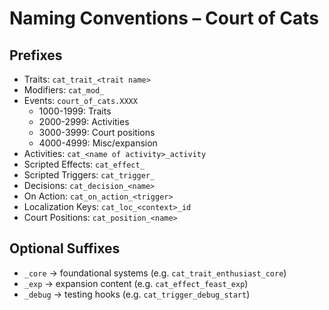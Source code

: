# Naming Conventions – Court of Cats

## Prefixes
- Traits: `cat_trait_<trait name>`
- Modifiers: `cat_mod_`
- Events: `court_of_cats.XXXX`
    - 1000-1999: Traits
    - 2000-2999: Activities
    - 3000-3999: Court positions
    - 4000-4999: Misc/expansion
- Activities: `cat_<name of activity>_activity`
- Scripted Effects: `cat_effect_`
- Scripted Triggers: `cat_trigger_`
- Decisions: `cat_decision_<name>`
- On Action: `cat_on_action_<trigger>`
- Localization Keys: `cat_loc_<context>_id`
- Court Positions: `cat_position_<name>`


## Optional Suffixes
- `_core` → foundational systems (e.g. `cat_trait_enthusiast_core`)
- `_exp` → expansion content (e.g. `cat_effect_feast_exp`)
- `_debug` → testing hooks (e.g. `cat_trigger_debug_start`)
